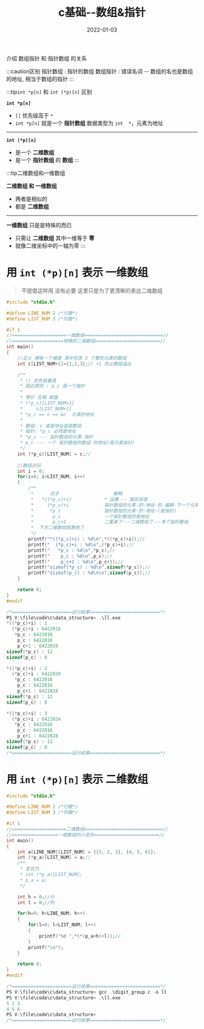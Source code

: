 ﻿---
id: c-1_2
title: c基础--数组&指针
date: 2022-01-03
authors: 鲸语
tags: [开发语言, c, c基础, 指针, 数组]
---

介绍 数组指针 和 指针数组 的关系

:::caution区别
指针数组 : 指针的数组
数组指针 : 错误名词 -- 数组的名也是数组的地址, 相当于数组的指针
:::

:::tip`int *p[n]` 和 `int (*p)[n]` 区别

**`int *p[n]`**
- `[]` 优先级高于 `*`
- `int *p[n]` 就是一个 **指针数组**  数据类型为 `int  *`，元素为地址

*** ***
**`int (*p)[n]`** 
- 是一个 **二维数组**
- 是一个 **指针数组** 的 **数组**
:::

:::tip二维数组和一维数组

**二维数组 和 一维数组**
- 两者是相似的
- 都是 **二维数组**

*** ***
**一维数组** 只是是特殊的而已
- 只需让  **二维数组** 其中一维等于 **零**
- 就像二维坐标中的一轴为零
:::

# 用 `int (*p)[n]` 表示 一维数组

> 不提倡这样用
> 没有必要
> 这里只是为了更清晰的表达二维数组

```c
#include "stdio.h"

#define LINE_NUM 2 /*行数*/
#define LIST_NUM 3 /*列数*/

#if 1
//====================一维数组=============================//
//===================特殊的二维数组========================//
int main()
{
    //定义 拥有一个维度 其中包含 3 个整形元素的数组 
    int c[LIST_NUM+1]={1,2,3};// +1 防止数组溢出

    /**
     * () 优先级最高
     * 就近原则 : p_c 是一个指针
     * 
     * 等价 互相 赋值
     * (*p_c)[LIST_NUM+1]
     *     c[LIST_NUM+1]
     * *p_c == c == &c  元素的地址
     * 
     * 数组: c 或是地址或是数组
     * 指针: *p_c 必然是地址
     * *p_c --- 指针数组的元素-指针
     * p_c --- 一个 指针数组的数组 的地址(首元素指针)
     */
    int (*p_c)[LIST_NUM] = c;//
    
    //数组访问
    int i = 0;
    for(i=0; i<LIST_NUM; i++)
    {
        /**
         *      式子                    解释
         *   *((*p_c)+i)            * 运算 -- 取实际值
         *     (*p_c)+i             指针数组的元素-的-地址-的-偏移-下一个元素的地址 
         *      *p_c                指针数组的元素-的-地址-(是指针)
         *       p_c                一个指针数组的首地址    
         *       p_c+1              二重身了---二维数组了---多个指针数组
         *  下方二维数组就靠他了
         */
        printf("*((*p_c)+i) : %d\n",*((*p_c)+i));// 
        printf("  (*p_c)+i : %d\n",(*p_c)+i);// 
        printf("   *p_c : %d\n",*p_c);// 
        printf("    p_c : %d\n",p_c);// 
        printf("    p_c+1 : %d\n",p_c+1);// 
        printf("sizeof(*p_c) : %d\n",sizeof(*p_c));// 
        printf("sizeof(p_c) : %d\n\n",sizeof(p_c));// 
    }

    return 0;
}
#endif

/*======================运行结果==========================*/
PS V:\file\code\c\data_structure> .\ll.exe
*((*p_c)+i) : 1
  (*p_c)+i : 6422016
   *p_c : 6422016
    p_c : 6422016
    p_c+1 : 6422028
sizeof(*p_c) : 12
sizeof(p_c) : 8

*((*p_c)+i) : 2
  (*p_c)+i : 6422020
   *p_c : 6422016
    p_c : 6422016
    p_c+1 : 6422028
sizeof(*p_c) : 12
sizeof(p_c) : 8

*((*p_c)+i) : 3
  (*p_c)+i : 6422024
   *p_c : 6422016
    p_c : 6422016
    p_c+1 : 6422028
sizeof(*p_c) : 12
sizeof(p_c) : 8
/*======================运行结果==========================*/
```


# 用 `int (*p)[n]` 表示 二维数组
```c
#include "stdio.h"

#define LINE_NUM 2 /*行数*/
#define LIST_NUM 3 /*列数*/

#if 1
//====================二维数组=============================//
//=================一维数组的小变形========================//
int main()
{
    int a[LINE_NUM][LIST_NUM] = {{5, 2, 3}, {4, 5, 6}};
    int (*p_a)[LIST_NUM] = a;//
    /**
     * 变式为
     * int (*p_a)[LIST_NUM];
     * p_a = a;
     */

    int h = 0;//行
    int l = 0;//列

    for(h=0; h<LINE_NUM; h++)
    {
        for(l=0; l<LIST_NUM; l++)
        {
            printf("%d ",*(*(p_a+h)+l));//   
        }
        printf("\n");
    }

    return 0;
}
#endif

/*======================运行结果==========================*/
PS V:\file\code\c\data_structure> gcc .\digit_group.c -o ll
PS V:\file\code\c\data_structure> .\ll.exe
5 2 3 
4 5 6 
PS V:\file\code\c\data_structure> 
/*======================运行结果==========================*/
```
